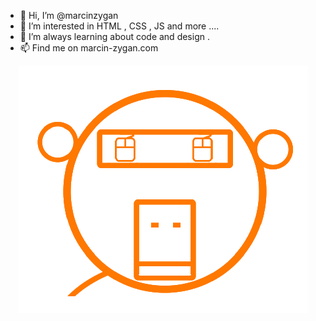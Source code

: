 - 👋 Hi, I’m @marcinzygan 
- 👀 I’m interested in HTML , CSS , JS  and more ....
- 🌱 I’m always learning about code and design .
- 📫 Find me on marcin-zygan.com
<!---
marcinzygan/marcinzygan is a ✨ special ✨ repository because its `README.md` (this file) appears on your GitHub profile.
You can click the Preview link to take a look at your changes.
--->
<p align= "center">
  <img src= "https://github.com/marcinzygan/marcinzygan/blob/main/monkey.png" >
</p>
